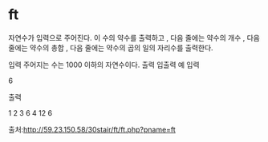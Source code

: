 # ft

자연수가 입력으로 주어진다. 이 수의 약수를 출력하고 , 다음 줄에는 약수의 개수 , 다음 줄에는 약수의 총합 , 다음 줄에는 약수의 곱의 일의 자리수를 출력한다.

입력
주어지는 수는 1000 이하의 자연수이다.
출력
입출력 예
입력

6

출력

1 2 3 6
4
12
6

출처:http://59.23.150.58/30stair/ft/ft.php?pname=ft
